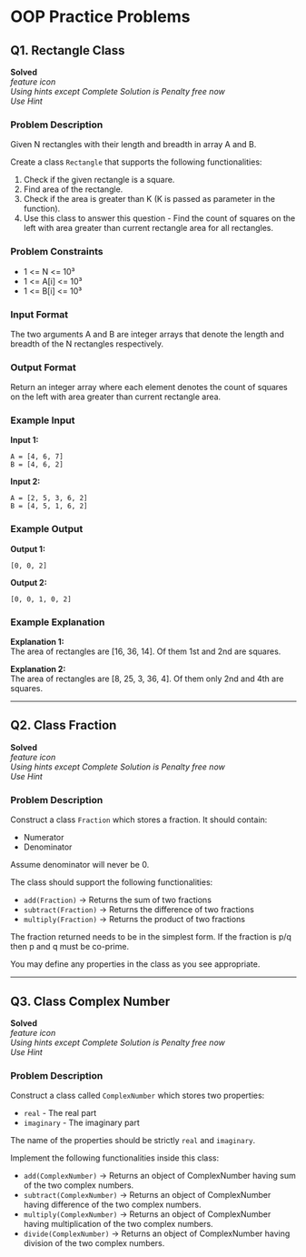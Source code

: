 # OOP Practice Problems

## Q1. Rectangle Class
**Solved**  
*feature icon*  
*Using hints except Complete Solution is Penalty free now*  
*Use Hint*

### Problem Description
Given N rectangles with their length and breadth in array A and B.

Create a class `Rectangle` that supports the following functionalities:

1. Check if the given rectangle is a square.
2. Find area of the rectangle.
3. Check if the area is greater than K (K is passed as parameter in the function).
4. Use this class to answer this question - Find the count of squares on the left with area greater than current rectangle area for all rectangles.

### Problem Constraints
- 1 <= N <= 10³
- 1 <= A[i] <= 10³
- 1 <= B[i] <= 10³

### Input Format
The two arguments A and B are integer arrays that denote the length and breadth of the N rectangles respectively.

### Output Format
Return an integer array where each element denotes the count of squares on the left with area greater than current rectangle area.

### Example Input
**Input 1:**
```
A = [4, 6, 7]
B = [4, 6, 2]
```  
**Input 2:**
```
A = [2, 5, 3, 6, 2]
B = [4, 5, 1, 6, 2]
```  

### Example Output
**Output 1:**
```
[0, 0, 2]
```  
**Output 2:**
```
[0, 0, 1, 0, 2]
```  

### Example Explanation
**Explanation 1:**  
The area of rectangles are [16, 36, 14]. Of them 1st and 2nd are squares.

**Explanation 2:**  
The area of rectangles are [8, 25, 3, 36, 4]. Of them only 2nd and 4th are squares.

---

## Q2. Class Fraction
**Solved**  
*feature icon*  
*Using hints except Complete Solution is Penalty free now*  
*Use Hint*

### Problem Description
Construct a class `Fraction` which stores a fraction. It should contain:

- Numerator
- Denominator

Assume denominator will never be 0.

The class should support the following functionalities:

- `add(Fraction)` -> Returns the sum of two fractions
- `subtract(Fraction)` -> Returns the difference of two fractions
- `multiply(Fraction)` -> Returns the product of two fractions

The fraction returned needs to be in the simplest form. If the fraction is p/q then p and q must be co-prime.

You may define any properties in the class as you see appropriate.

---

## Q3. Class Complex Number
**Solved**  
*feature icon*  
*Using hints except Complete Solution is Penalty free now*  
*Use Hint*

### Problem Description
Construct a class called `ComplexNumber` which stores two properties:

- `real` - The real part
- `imaginary` - The imaginary part

The name of the properties should be strictly `real` and `imaginary`.

Implement the following functionalities inside this class:

- `add(ComplexNumber)` -> Returns an object of ComplexNumber having sum of the two complex numbers.
- `subtract(ComplexNumber)` -> Returns an object of ComplexNumber having difference of the two complex numbers.
- `multiply(ComplexNumber)` -> Returns an object of ComplexNumber having multiplication of the two complex numbers.
- `divide(ComplexNumber)` -> Returns an object of ComplexNumber having division of the two complex numbers.  
